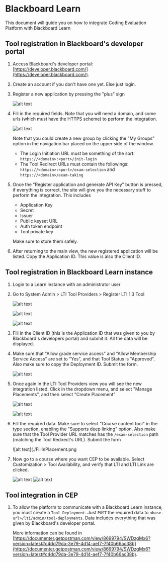 # Blackboard Learn

This document will guide you on how to integrate Coding Evaluation Platform with Blackboard Learn


## Tool registration in Blackboard's developer portal

1. Access Blackboard's developer portal: [https://developer.blackboard.com/](https://developer.blackboard.com/).

2. Create an account if you don't have one yet. Else just login.

3. Register a new application by pressing the "plus" sign

    ![alt text](./Register.png)

4. Fill in the required fields. Note that you will need a domain, and some urls (which must have the HTTPS scheme) to perform the integration.

    ![alt text](./FillIn.png)

    Note that you could create a new group by clicking the "My Groups" option in the navigation bar placed on the upper side of the window.
    
    - The Login Initiation URL must be something of the sort: `https://<domain>:<port>/init-login`
    - The Tool Redirect URLs must contain the followings: `https://<domain>:<port>/exam-selection` and `https://<domain>/exam-taking`

5. Once the "Register application and generate API Key" button is pressed, if everything is correct, the site will give you the necessary stuff to perform the integration. This includes

    - Application Key
    - Secret
    - Issuer
    - Public keyset URL
    - Auth token endpoint
    - Tool private key

    
    Make sure to store them safely.
    
6. After returning to the main view, the new registered application will be listed. Copy the Application ID. This value is also the Client ID.


## Tool registration in Blackboard Learn instance

1. Login to a Learn instance with an administrator user

2. Go to System Admin > LTI Tool Providers > Register LTI 1.3 Tool

    ![alt text](./Home.png)
    
    ![alt text](./SystemAdmin.png)
    
    ![alt text](./LtiToolProviders.png)
    
    
3. Fill in the Client ID (this is the Application ID that was given to you by Blackboard's developers portal) and submit it. All the data will be displayed. 

4. Make sure that "Allow grade service access" and "Allow Membership Service Access" are set to "Yes", and that Tool Status is "Approved". Also make sure to copy the Deployment ID. Submit the form.

    ![alt text](./AcceptLTITool.png)
    
5. Once again in the LTI Tool Providers view you will see the new integration listed. Click in the dropdown menu, and select "Manage Placements", and then select "Create Placement"

    ![alt text](./Placements.png)
    
    ![alt text](./CreatePlacement.png)

6. Fill the required data. Make sure to select "Course content tool" in the type section, enabling the "Supports deep linking" option. Also make sure that the Tool Provider URL matches has the `/exam-selection` path (matching the Tool Redirect's URL). Submit the form

    ![alt text](./FillInPlacement.png

7. Now go to a course where you want CEP to be available. Select Customization > Tool Availability, and verify that LTI and LTI Link are clicked.

    ![alt text](./ToolAvailability.png)
    ![alt text](./LTI-LtiLink.png)


## Tool integration in CEP

1. To allow the platform to communicate with a Blackboard Learn instance, you must create a `Tool Deployment`. Just `POST` the required data to `<base-url>/lti/admin/tool-deployments`. Data includes everything that was given by Blackboard's developer portal. 
    
    More information can be found in [https://documenter.getpostman.com/view/8699794/SWDzgMx6?version=latest#c4dd79da-3e79-4d14-aef7-7f40b66ac38b](https://documenter.getpostman.com/view/8699794/SWDzgMx6?version=latest#c4dd79da-3e79-4d14-aef7-7f40b66ac38b).
